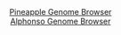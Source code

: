 <div id="Pineapple_Genome_Browser" align="center">
  <a href="https://igv.org/app/?sessionURL=blob:zZJdb9owFIb_i6VWmxQSJ4GERKqmQOnK6DcD1FZVdEic4OHYwTahFPHf51WbdrNK5WLTJF_YR_54z.NnhxoiFRUcxciz3Y7tushCaiE2Y6hqRq6gIgrFBTBFLCRJQSThGUHxDhWgNEzuLszJhda1ih2H6rpVAS.FrXwbKngRHDbKzkTl9AVjMBcStJDK6UlohEPLprUhc6hr27zt2x0nBw0OsHohuBJOTXiZbsx96a9SWhIuKpJWa6bpa4DU5DEZc7uAT8lsnGQZUWpEtsP8JBkNk6k_mDx8DvoPk.vz2SSYHY9pyUGvJTm5oqtEE7m8D0ejr_0yWybsZiOmQOXwyD89HjzXVBJ14oZu6Iddr90xYCjPyfP_1LMZ9MC.Pd1g924yW5w_BznrTTvQA8wexEWE3.h7byEmsrXxAGULGcYutnwcWB0vaP2Yul0L48jQkYKi.PHJQlpCtjTbH3dIb2tjC1JktX4Vx0JC5kSiuBVhHLpR5HXaYRtHkbu3dmgt2d9Deza5i0LsJZ4XpAVl5u9JnipeKxs4t5ussMuXA1m2BzI5m9OLEvu3I.iuF5c3R17v_gvvQnfwR5qBIWAef_1A0.p7Mv0T794TxNbzQ2Wbno5dja9Xy.DbdvBS5oZOpvpDJS6v2e2bgA6DUwhZgTb7TcUsfxrXgKTAtSk0VNE5ZVRvZ4aj2KDY9XwjLsoEE8ZEJMv5B2xhy.3gj78F9fdP..8-">Pineapple Genome Browser</a>
</div>
<div id="Alphonso_Genome_Browser" align="center">
  <a href="https://igv.org/app/?sessionURL=blob:zZJdb9owFIb_iyWqTQqJk0BCIlUT0C_6tQEKDKoqOiRO4jWxU9uEAuK_z6027aYX5WLTJEu2j47Pec_rZ48aIiTlDIXIMe2uadvIQLLgmylUdUnuoSIShRmUkhhIkIwIwhKCwj3KQCqIJrf6ZaFULUPLoqpuV8BybkrXhAp2nMFGmgmvrCEvS1hxAYoLaQ0ENNyiedPekBXUtal7u2bXSkGBBWVdcCa5VROWxxtdL_4dinPCeEXial0q.iYg1nq0xtTM4Et_Pu0nCZHyhmxH6Wn_ZtSfuefR8tIbLqOvV_PIm59Mac5ArQU5FT8m0VVxN8HXunQ0ITBiu7uL9A6Pxi337OT8paaCyFPbt33X7zmOr42hLCUv_9PMetEj576WVx6_z6OWMxDXgkRJJ2oWAs5ni0EVvTt5Dx0MVPJkrUlASSH80MaGiz2j63jt16PdMzAOtD.CUxQ.PBpICUiedPrDHqltrXlBkjyv39AxEBcpEShsBxj7dhA43Y7fwUFgH4w9Wovy75l7EU0CHzt9x_HijJZKw5zGktXSBMbMJsnMfHekm2PZtW.L6IlsyynglnMxdWeD73p_uqTe4H2SetoD3f7tE_WwH1H1T9j7iBBTrY4Frj_.Nh7L0XKx6wRnt9tqsRkWuddbbdP8XXteQTrOmoyLCpTO1xF9_UVcA4ICUzrQUElXtKRqO9cu8g0KbcfV4KKEl1yTiES..oQNbNhd_PkPoO7h8fAT">Alphonso Genome Browser</a>
</div>


